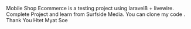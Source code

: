 Mobile Shop Ecommerce is a testing project using laravel8 + livewire.
Complete Project and learn from Surfside Media.
You can clone my code .
Thank You
Htet Myat Soe
